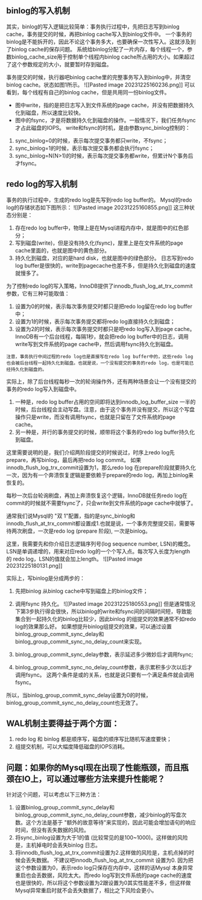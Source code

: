 ## binlog的写入机制
其实，binlog的写入逻辑比较简单：事务执行过程中，先把日志写到binlog cache，事务提交的时候，再把binlog cache写入到binlog文件中。
一个事务的binlog是不能拆开的，因此不论这个事务多大，也要确保一次性写入。这就涉及到了binlog cache的保存问题。
系统给binlog分配了一片内存，每个线程一个，参数binlog_cache_size用于控制单个线程内binlog cache所占用的大小。如果超过了这个参数规定的大小，就要暂时存到磁盘。

事务提交的时候，执行器吧binlog cache里的完整事务写入到binlog中，并清空binlog cache。状态如图1所示。
![[Pasted image 20231225160236.png]]
可以看到，每个线程有自己的binlog cache，但是共用同一份binlog文件。
- 图中write，指的是把日志写入到文件系统的page cache，并没有把数据持久化到磁盘，所以速度比较快。
- 图中的fsync，才是将数据持久化到磁盘的操作。一般情况下，我们任务fsync才占此磁盘的IOPS。
write和fsync的时机，是由参数sync_binlog控制的：
1. sync_binlog=0的时候，表示每次提交事务都只write，不fsync；
2. sync_binlog=1的时候，表示每次提交事务都会执行fsync；
3. sync_binlog=N(N>1)的时候，表示每次提交事务都write，但累计N个事务后才fsync。

## redo log的写入机制
事务的执行过程中，生成的redo log是先写到redo log buffer的。
Mysql的redo log的存储状态如下图所示：
![[Pasted image 20231225160855.png]]
这三种状态分别是：
1. 存在redo log buffer中，物理上是在Mysql进程内存中，就是图中的红色部分；
2. 写到磁盘(write)，但是没有持久化(fsync)，屋里上是在文件系统的page cache里面的，也就是图中的黄色部分。
3. 持久化到磁盘，对应的是hard disk，也就是图中的绿色部分。
日志写到redo log buffer是很快的，write到pagecache也差不多，但是持久化到磁盘的速度就慢多了。

为了控制redo log的写入策略，InnoDB提供了innodb_flush_log_at_trx_commit参数，它有三种可能取值：
1. 设置为0的时候，表示每次事务提交时都只是把redo log留在redo log buffer中；
2. 设置为1的时候，表示每次事务提交都将redo log直接持久化到磁盘；
3. 设置为2的时候，表示每次事务提交时都只是吧redo log写入到page cache。
InnoDB有一个后台线程，每隔1秒，就会把redo log buffer中的日志，调用write写到文件系统的page cache中，然后调用fsync持久化到磁盘。
```ad-note
注意，事务执行中间过程的redo log也是直接写在redo log buffer中的，这些redo log 也会被后台线程一起持久化到磁盘。也就是说，一个没有提交的事务的redo log，也是可能已经持久化到磁盘的。
```
实际上，除了后台线程每秒一次的轮询操作外，还有两种场景会让一个没有提交的事务的redo log写入到磁盘中。
1. 一种是，redo log buffer占用的空间即将达到innodb_log_buffer_size 一半的时候，后台线程会主动写盘。注意，由于这个事务并没有提交，所以这个写盘操作只是write，而没有调用fsync，也就是只留在了文件系统的page cache。
2. 另一种是，并行的事务提交的时候，顺带将这个事务的redo log buffer持久化到磁盘。

这里需要说明的是，我们介绍两阶段提交的时候说过，时序上redo log先prepare，再写binlog，最后再把redo log commit。
如果innodb_flush_log_trx_commit设置为1，那么redo log 在prepare阶段就要持久化一次，因为有一个奔溃恢复逻辑是要依赖于prepare的redo log，再加上binlog来恢复的。

每秒一次后台轮询刷盘，再加上奔溃恢复这个逻辑，InnoDB就任务redo log在commit的时候就不需要fsync了，只会write到文件系统的page cache中就够了。

通常我们说Mysql的 "双 1"配置，指的是sync_binlog和innodb_flush_at_trx_commit都设置成1.也就是说，一个事务完整提交前，需要等待两次刷盘，一次是redo log (prepare 阶段), 一次是binlog。

这里，我需要先和你介绍日志逻辑序列号(log sequence number, LSN)的概念。LSN是单调递增的，用来对应redo log的一个个写入点。每次写入长度为length 的 redo log，LSN的值就会加上length。
![[Pasted image 20231225180131.png]]


实际上，写binlog是分成两步的：
1. 先把binlog 从binlog cache中写到磁盘上的binlog文件；
2. 调用fsync 持久化。
![[Pasted image 20231225180553.png]]
但是通常情况下第3步执行得会很快，所以binlog的write和fsync间的间隔时间短，导致能集合到一起持久化的binlog比较少，因此binlog 的组提交的效果通常不如redo log的效果那么好。
如果想提升binlog组提交的效果，可以通过设置binlog_group_commit_sync_delay和binlog_group_commit_sync_no_delay_count来实现。

1. binlog_group_commit_sync_delay参数，表示延迟多少微妙后才调用fsync;
2. binlog_group_commit_sync_no_delay_count参数，表示累积多少次以后才调用fsync。
这两个条件是或的关系，也就是说只要有一个满足条件就会调用fsync。

所以，当binlog_group_commit_sync_delay设置为0的时候，binlog_group_commit_sync_no_delay_count也无效了。

## WAL机制主要得益于两个方面：
1. redo log 和 binlog 都是顺序写，磁盘的顺序写比随机写速度要快；
2. 组提交机制，可以大幅度降低磁盘的IOPS消耗。

## 问题：如果你的Mysql现在出现了性能瓶颈，而且瓶颈在IO上，可以通过哪些方法来提升性能呢？
针对这个问题，可以考虑以下三种方法：
1. 设置binlog_group_commit_sync_delay和binlog_group_commit_sync_no_delay_count参数，减少binlog的写盘次数。这个方法是基于 "额外的故意等待"来实现的，因此可能会增加语句的响应时间，但没有丢失数据的风险。
2. 将sync_binlog设置为大于1的值 (比较常见的是100~1000)。这样做的风险是，主机掉电时会丢失binlog 日志。
3. 将innodb_flush_log_at_trx_commit设置为2.这样做的风险是，主机点掉的时候会丢失数据。
不建议吧innodb_flush_log_at_trx_commit 设置为0. 因为把这个参数设置为0，表示redo log只保存在内存中，这样的话Mysql 本身异常重启也会丢数据，风险太大。而redo log写到文件系统的page cache的速度也是很快的，所以将这个参数设置为2跟设置为0其实性能差不多，但这样做Mysql异常重启时就不会丢失数据了，相比之下风险会更小。
